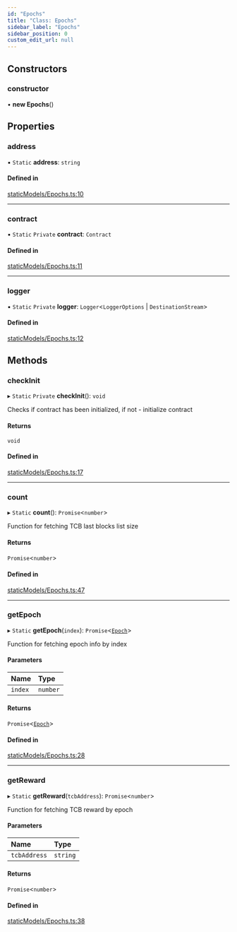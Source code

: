 ```yaml
---
id: "Epochs"
title: "Class: Epochs"
sidebar_label: "Epochs"
sidebar_position: 0
custom_edit_url: null
---
```


## Constructors

### constructor

• **new Epochs**()

## Properties

### address

▪ `Static` **address**: `string`

#### Defined in

[staticModels/Epochs.ts:10](https://github.com/Super-Protocol/sp-sdk-js/blob/7d2af19/src/staticModels/Epochs.ts#L10)

___

### contract

▪ `Static` `Private` **contract**: `Contract`

#### Defined in

[staticModels/Epochs.ts:11](https://github.com/Super-Protocol/sp-sdk-js/blob/7d2af19/src/staticModels/Epochs.ts#L11)

___

### logger

▪ `Static` `Private` **logger**: `Logger`<`LoggerOptions` \| `DestinationStream`\>

#### Defined in

[staticModels/Epochs.ts:12](https://github.com/Super-Protocol/sp-sdk-js/blob/7d2af19/src/staticModels/Epochs.ts#L12)

## Methods

### checkInit

▸ `Static` `Private` **checkInit**(): `void`

Checks if contract has been initialized, if not - initialize contract

#### Returns

`void`

#### Defined in

[staticModels/Epochs.ts:17](https://github.com/Super-Protocol/sp-sdk-js/blob/7d2af19/src/staticModels/Epochs.ts#L17)

___

### count

▸ `Static` **count**(): `Promise`<`number`\>

Function for fetching TCB last blocks list size

#### Returns

`Promise`<`number`\>

#### Defined in

[staticModels/Epochs.ts:47](https://github.com/Super-Protocol/sp-sdk-js/blob/7d2af19/src/staticModels/Epochs.ts#L47)

___

### getEpoch

▸ `Static` **getEpoch**(`index`): `Promise`<[`Epoch`](../modules.md#epoch)\>

Function for fetching epoch info by index

#### Parameters

| Name | Type |
| :------ | :------ |
| `index` | `number` |

#### Returns

`Promise`<[`Epoch`](../modules.md#epoch)\>

#### Defined in

[staticModels/Epochs.ts:28](https://github.com/Super-Protocol/sp-sdk-js/blob/7d2af19/src/staticModels/Epochs.ts#L28)

___

### getReward

▸ `Static` **getReward**(`tcbAddress`): `Promise`<`number`\>

Function for fetching TCB reward by epoch

#### Parameters

| Name | Type |
| :------ | :------ |
| `tcbAddress` | `string` |

#### Returns

`Promise`<`number`\>

#### Defined in

[staticModels/Epochs.ts:38](https://github.com/Super-Protocol/sp-sdk-js/blob/7d2af19/src/staticModels/Epochs.ts#L38)
